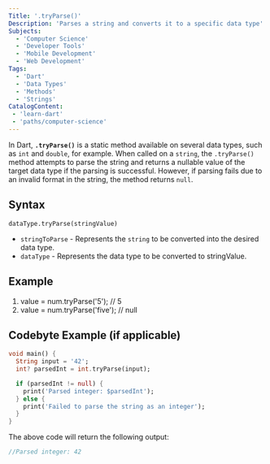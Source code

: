 ```yaml
---
Title: '.tryParse()'
Description: 'Parses a string and converts it to a specific data type'
Subjects: 
  - 'Computer Science'
  - 'Developer Tools'
  - 'Mobile Development'
  - 'Web Development'
Tags:
  - 'Dart'
  - 'Data Types'
  - 'Methods'
  - 'Strings'
CatalogContent: 
 - 'learn-dart'
 - 'paths/computer-science'
---
```


In Dart, **`.tryParse()`** is a static method available on several data types, such as `int` and `double`, for example. When called on a `string`, the `.tryParse()` method attempts to parse the string and returns a nullable value of the target data type if the parsing is successful. However, if parsing fails due to an invalid format in the string, the method returns `null`.

## Syntax

```pseudo
dataType.tryParse(stringValue)
```
- `stringToParse` - Represents the `string` to be converted into the desired data type.
- `dataType` - Represents the data type to be converted to stringValue.

## Example

1. value = num.tryParse('5'); // 5
2. value = num.tryParse('five'); // null


## Codebyte Example (if applicable)

```dart
void main() {
  String input = '42';
  int? parsedInt = int.tryParse(input);

  if (parsedInt != null) {
    print('Parsed integer: $parsedInt');
  } else {
    print('Failed to parse the string as an integer');
  }
}
```
The above code will return the following output: 

```dart
//Parsed integer: 42
```


